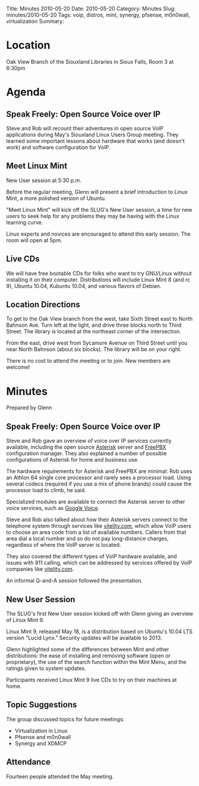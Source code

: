 Title: Minutes 2010-05-20
Date: 2010-05-20
Category: Minutes
Slug: minutes/2010-05-20
Tags: voip, distros, mint, synergy, pfsense, m0n0wall, virtualization 
Summary:

Location
========

Oak View Branch of the Siouxland Libraries in Sioux Falls, Room 3 at
6:30pm

Agenda
======

Speak Freely: Open Source Voice over IP
---------------------------------------

Steve and Rob will recount their adventures in open source VoIP
applications during May's Siouxland Linux Users Group meeting. They
learned some important lessons about hardware that works (and doesn't
work) and software configuration for VoIP.

Meet Linux Mint
---------------

New User session at 5:30 p.m.

Before the regular meeting, Glenn will present a brief introduction to
Linux Mint, a more polished version of Ubuntu.

"Meet Linux Mint" will kick off the SLUG's New User session, a time for
new users to seek help for any problems they may be having with the
Linux learning curve.

Linux experts and novices are encouraged to attend this early session.
The room will open at 5pm.

Live CDs
--------

We will have free bootable CDs for folks who want to try GNU/Linux
without installing it on their computer. Distributions will include
Linux Mint 8 (and rc 9), Ubuntu 10.04, Kubuntu 10.04, and various
flavors of Debian.

Location Directions
-------------------

To get to the Oak View branch from the west, take Sixth Street east to
North Bahnson Ave. Turn left at the light, and drive three blocks north
to Third Street. The library is located at the northeast corner of the
intersection.

From the east, drive west from Sycamore Avenue on Third Street until you
near North Bahnson (about six blocks). The library will be on your
right.

There is no cost to attend the meeting or to join. New members are
welcome!

Minutes
=======

Prepared by Glenn

Speak Freely: Open Source Voice over IP
---------------------------------------

Steve and Rob gave an overview of voice over IP services currently
available, including the open source
[Asterisk](http://www.asterisk.org/) server and
[FreePBX](http://www.freepbx.org/) configuration manager. They also
explained a number of possible configurations of Asterisk for home and
business use.

The hardware requirements for Asterisk and FreePBX are minimal: Rob uses
an Athlon 64 single core processor and rarely sees a processor load.
Using several codecs (required if you use a mix of phone brands) could
cause the processor load to climb, he said.

Specialized modules are available to connect the Asterisk server to
other voice services, such as [Google
Voice](https://www.google.com/voice).

Steve and Rob also talked about how their Asterisk servers connect to
the telephone system through services like
[vitelity.com](http://vitelity.com/), which allow VoIP users to choose
an area code from a list of available numbers. Callers from that area
dial a local number and so do not pay long-distance charges, regardless
of where the VoIP server is located.

They also covered the different types of VoIP hardware available, and
issues with 911 calling, which can be addressed by services offered by
VoIP companies like [vitelity.com](http://vitelity.com/).

An informal Q-and-A session followed the presentation.

New User Session
----------------

The SLUG's first New User session kicked off with Glenn giving an
overview of Linux Mint 9.

Linux Mint 9, released May 18, is a distribution based on Ubuntu's 10.04
LTS version "Lucid Lynx." Security updates will be available to 2013.

Glenn highlighted some of the differences between Mint and other
distributions: the ease of installing and removing software (open or
proprietary), the use of the search function within the Mint Menu, and
the ratings given to system updates.

Participants received Linux Mint 9 live CDs to try on their machines at
home.

Topic Suggestions
-----------------

The group discussed topics for future meetings:

-   Virtualization in Linux
-   Pfsense and m0n0wall
-   Synergy and XDMCP

Attendance
----------

Fourteen people attended the May meeting.
